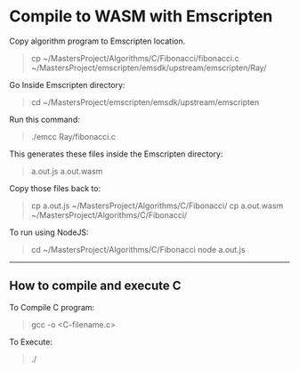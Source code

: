 
# Compile to WASM with Emscripten

Copy algorithm program to Emscripten location.

> cp ~/MastersProject/Algorithms/C/Fibonacci/fibonacci.c ~/MastersProject/emscripten/emsdk/upstream/emscripten/Ray/


Go Inside Emscripten directory: 

> cd ~/MastersProject/emscripten/emsdk/upstream/emscripten

Run this command:

> ./emcc Ray/fibonacci.c 


This generates these files inside the Emscripten directory:

> a.out.js
> a.out.wasm


Copy those files back to: 

> cp a.out.js ~/MastersProject/Algorithms/C/Fibonacci/
> cp a.out.wasm ~/MastersProject/Algorithms/C/Fibonacci/

To run using NodeJS:

> cd ~/MastersProject/Algorithms/C/Fibonacci
> node a.out.js

-------------------------------------------------

## How to compile and execute C

To Compile C program:
> gcc -o <NameToSaveAs> <C-filename.c>

To Execute:
> ./<NameToSaveAs>
